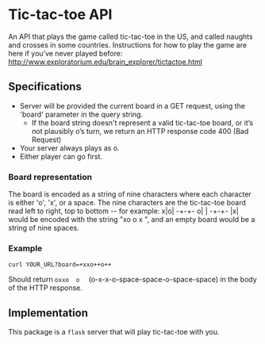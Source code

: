 # Tic-tac-toe API

An API that plays the game called tic-tac-toe in the US, and called naughts and crosses in some countries.  Instructions for how to play the game are here if you’ve never played before: http://www.exploratorium.edu/brain_explorer/tictactoe.html

## Specifications

*   Server will be provided the current board in a GET request, using the 'board' parameter in the query string.
    *   If the board string doesn't represent a valid
        tic-tac-toe board, or it’s not plausibly o’s turn, we return an HTTP response code 400 (Bad Request)
*   Your server always plays as o.
*   Either player can go first.

### Board representation

The board is encoded as a string of nine characters where each character is either 'o', 'x', or a space. The nine characters are the tic-tac-toe board read left to right, top to bottom -- for example:
x|o|
-+-+-
o| |
-+-+-
 |x|
would be encoded with the string "xo o   x ", and an empty board would be a string of nine spaces.

### Example

`curl YOUR_URL?board=+xxo++o++`

Should return `oxxo  o  ` (o-x-x-o-space-space-o-space-space)
in the body of the HTTP response.

## Implementation

This package is a `flask` server that will play tic-tac-toe with you.
